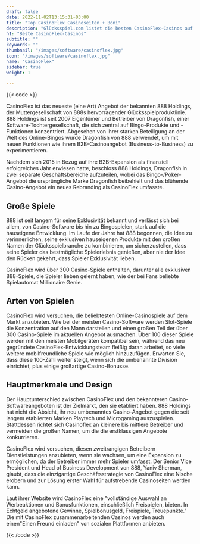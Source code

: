 ```yaml
---
draft: false
date: 2022-11-02T13:15:31+03:00
title: "Top CasinoFlex Casinoseiten + Boni"
description: "Glücksspiel.com listet die besten CasinoFlex-Casinos auf und gibt einen Überblick über die beliebtesten CasinoFlex-Automatenspiele. Holen Sie sich jetzt einen großen Bonus!"
h1: "Beste CasinoFlex-Casinos"
subtitle: ""
keywords: "" 
thumbnail: "/images/software/casinoflex.jpg"
icon: "/images/software/casinoflex.jpg"
name: "CasinoFlex"
sidebar: true
weight: 1

---
```


{{< code >}}
<p>CasinoFlex ist das neueste (eine Art) Angebot der bekannten 888 Holdings, der Muttergesellschaft von 888s hervorragender Glücksspielproduktlinie. 888 Holdings ist seit 2007 Eigentümer und Betreiber von Dragonfish, einer Software-Tochtergesellschaft, die sich zentral auf Bingo-Produkte und -Funktionen konzentriert. Abgesehen von ihrer starken Beteiligung an der Welt des Online-Bingos wurde Dragonfish von 888 verwendet, um mit neuen Funktionen wie ihrem B2B-Casinoangebot (Business-to-Business) zu experimentieren.</p><p>Nachdem sich 2015 in Bezug auf ihre B2B-Expansion als finanziell erfolgreiches Jahr erwiesen hatte, beschloss 888 Holdings, Dragonfish in zwei separate Geschäftsbereiche aufzuteilen, wobei das Bingo-/Poker-Angebot die ursprüngliche Marke Dragonfish beibehielt und das blühende Casino-Angebot ein neues Rebranding als CasinoFlex umfasste.</p><h2>Große Spiele</h2><p>888 ist seit langem für seine Exklusivität bekannt und verlässt sich bei allem, von Casino-Software bis hin zu Bingospielen, stark auf die hauseigene Entwicklung. Im Laufe der Jahre hat 888 begonnen, die Idee zu verinnerlichen, seine exklusiven hauseigenen Produkte mit den großen Namen der Glücksspielbranche zu kombinieren, um sicherzustellen, dass seine Spieler das bestmögliche Spielerlebnis genießen, aber nie der Idee den Rücken gekehrt, dass Spieler Exklusivität lieben.</p><p>CasinoFlex wird über 300 Casino-Spiele enthalten, darunter alle exklusiven 888-Spiele, die Spieler lieben gelernt haben, wie der bei Fans beliebte Spielautomat Millionaire Genie.</p><h2>Arten von Spielen</h2><p>CasinoFlex wird versuchen, die beliebtesten Online-Casinospiele auf dem Markt anzubieten. Wie bei der meisten Casino-Software werden Slot-Spiele die Konzentration auf den Mann darstellen und einen großen Teil der über 300 Casino-Spiele im aktuellen Angebot ausmachen. Über 100 dieser Spiele werden mit den meisten Mobilgeräten kompatibel sein, während das neu gegründete CasinoFlex-Entwicklungsteam fleißig daran arbeitet, so viele weitere mobilfreundliche Spiele wie möglich hinzuzufügen. Erwarten Sie, dass diese 100-Zahl weiter steigt, wenn sich die umbenannte Division einrichtet, plus einige großartige Casino-Bonusse.</p><h2>Hauptmerkmale und Design</h2><p>Der Hauptunterschied zwischen CasinoFlex und den bekannteren Casino-Softwareangeboten ist der Zielmarkt, den sie etabliert haben. 888 Holdings hat nicht die Absicht, ihr neu umbenanntes Casino-Angebot gegen die seit langem etablierten Marken Playtech und Microgaming auszuspielen. Stattdessen richtet sich Casinoflex an kleinere bis mittlere Betreiber und vermeiden die großen Namen, um die die erstklassigen Angebote konkurrieren.</p><p>CasinoFlex wird versuchen, diesen zweitrangigen Betreibern Dienstleistungen anzubieten, wenn sie wachsen, um eine Expansion zu ermöglichen, da der Betreiber immer mehr Spieler umfasst. Der Senior Vice President und Head of Business Development von 888, Yaniv Sherman, glaubt, dass die einzigartige Geschäftsstrategie von CasinoFlex eine Nische erobern und zur Lösung erster Wahl für aufstrebende Casinoseiten werden kann.</p><p>Laut ihrer Website wird CasinoFlex eine "vollständige Auswahl an Werbeaktionen und Bonusfunktionen, einschließlich Freispielen, bieten. In Echtgeld angebotene Gewinne, Spielbonusgeld, Freispiele, Treuepunkte." Die mit CasinoFlex zusammenarbeitenden Casinos werden auch einen"Einen Freund einladen" von sozialen Plattformen anbieten.</p>{{< /code >}}